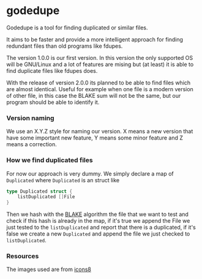 # godedupe

Godedupe is a tool for finding duplicated or similar files.

It aims to be faster and provide a more intelligent approach for finding redundant files than old programs like fdupes.

The version 1.0.0 is our first version. In this version the only supported OS will be GNU/Linux and a lot of features are mising
but (at least) it is able to find duplicate files like fdupes does.

With the release of version 2.0.0 its planned to be able to find files which are almost identical. Useful for example when one file
is a modern version of other file, in this case the BLAKE sum will not be the same, but our program should be able to identify it.

### Version naming

We use an X.Y.Z style for naming our version. X means a new version that have some important new feature, Y means some minor feature
and Z means a correction.


### How we find duplicated files

For now our approach is very dummy. We simply declare a map of `Duplicated` where `Duplicated` is an struct like
```go
type Duplicated struct {
	listDuplicated []File
}
```

Then we hash with the [BLAKE](https://github.com/minio/blake2b-simd) algorithm the file that we want to test and check if this hash is already in the map, if it's true we append the File we just
tested to the `listDuplicated` and report that there is a duplicated, if it's false we create a new `Duplicated` and append the
 file we just checked to `listDuplicated`.


### Resources

The images used are from [icons8](https://icons8.com/)

